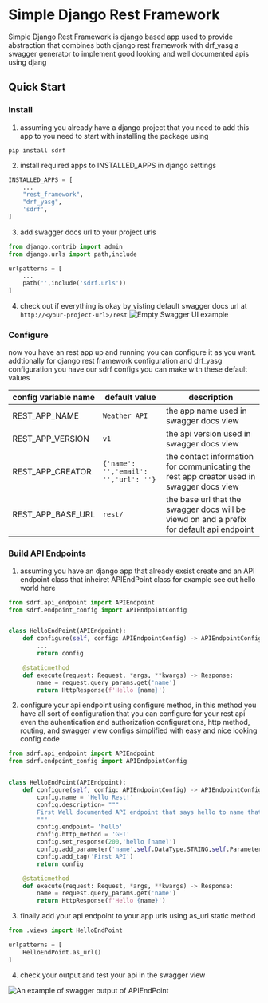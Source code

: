 # Simple Django Rest Framework

Simple Django Rest Framework is django based app used to provide abstraction that combines both django rest framework with drf_yasg a swagger generator to implement good looking and  well documented apis using djang


## Quick Start

### Install
1. assuming you already have a django project that you need to add this app to you need to start with installing the package using
```
pip install sdrf
```
2. install required apps to INSTALLED_APPS in django settings
```python
INSTALLED_APPS = [
    ...
    "rest_framework",
    "drf_yasg",
    'sdrf',
]
```
3. add swagger docs url to your project urls
```python
from django.contrib import admin
from django.urls import path,include

urlpatterns = [
    ...
    path('',include('sdrf.urls'))
]
```
4. check out if everything is okay by visting default swagger docs url at ``http://<your-project-url>/rest``
![Empty Swagger UI example](https://raw.githubusercontent.com/hus201/sdrf/tree/main/docs/empty-swagger-ui.png)

### Configure
now you have an rest app up and running you can configure it as you want. addtionally for django rest framework configuration and drf_yasg configuration you have our sdrf configs you can make with these default values


| config variable name | default value | description |
| ------- | ------ | ----- |
| REST_APP_NAME | `Weather API` | the app name used in swagger docs view |
| REST_APP_VERSION | `v1` | the api version used in swagger docs view |
| REST_APP_CREATOR | ``{'name': '','email': '','url': ''}`` | the contact information for communicating the rest app creator used in swagger docs view |
| REST_APP_BASE_URL | `rest/` | the base url that the swagger docs will be viewd on and a prefix for default api endpoint |
### Build API Endpoints
1. assuming you have an django app that already exsist create and an API endpoint class that inheiret APIEndPoint class for example see out hello world here
```python
from sdrf.api_endpoint import APIEndpoint
from sdrf.endpoint_config import APIEndpointConfig


class HelloEndPoint(APIEndpoint):
    def configure(self, config: APIEndpointConfig) -> APIEndpointConfig:
        ...
        return config

    @staticmethod
    def execute(request: Request, *args, **kwargs) -> Response:
        name = request.query_params.get('name')
        return HttpResponse(f'Hello {name}')

```
2. configure your api endpoint using configure method, in this method you have all sort of configuration that you can configure for your rest api even the auhentication and authorization configurations, http method, routing, and swagger view configs simplified with easy and nice looking config code
```python
from sdrf.api_endpoint import APIEndpoint
from sdrf.endpoint_config import APIEndpointConfig


class HelloEndPoint(APIEndpoint):
    def configure(self, config: APIEndpointConfig) -> APIEndpointConfig:
        config.name = 'Hello Rest!'
        config.description= """
        First Well documented API endpoint that says hello to name that you send
        """
        config.endpoint= 'hello'
        config.http_method = 'GET'
        config.set_response(200,'hello [name]')
        config.add_parameter('name',self.DataType.STRING,self.ParameterTypes.QUERY_PARAM)
        config.add_tag('First API')
        return config

    @staticmethod
    def execute(request: Request, *args, **kwargs) -> Response:
        name = request.query_params.get('name')
        return HttpResponse(f'Hello {name}')

```
3. finally add your api endpoint to your app urls using as_url static method
```python
from .views import HelloEndPoint

urlpatterns = [
    HelloEndPoint.as_url()
]
```

4. check your output and test your api in the swagger view

![An example of swagger output of APIEndPoint](https://raw.githubusercontent.com/hus201/sdrf/tree/main/docs/swagger-output-example.png)


